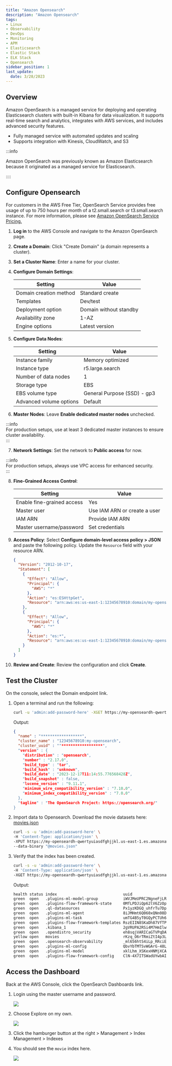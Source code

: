 ```yaml
---
title: "Amazon Opensearch"
description: "Amazon Opensearch"
tags: 
- Linux
- Observability
- DevOps
- Monitoring 
- APM
- Elasticsearch
- Elastic Stack
- ELK Stack
- Opensearch
sidebar_position: 1
last_update:
  date: 3/28/2023
---
```



## Overview

Amazon OpenSearch is a managed service for deploying and operating Elasticsearch clusters with built-in Kibana for data visualization. It supports real-time search and analytics, integrates with AWS services, and includes advanced security features.  

- Fully managed service with automated updates and scaling  
- Supports integration with Kinesis, CloudWatch, and S3  

:::info 

Amazon OpenSearch was previously known as Amazon Elasticsearch because it originated as a managed service for Elasticsearch.

::::



## Configure Opensearch 

For customers in the AWS Free Tier, OpenSearch Service provides free usage of up to 750 hours per month of a t2.small.search or t3.small.search instance. For more information, please see [Amazon OpenSearch Service Pricing.](https://aws.amazon.com/opensearch-service/pricing/)

1. **Log in** to the AWS Console and navigate to the Amazon OpenSearch page.  
2. **Create a Domain**: Click "Create Domain" (a domain represents a cluster).  
3. **Set a Cluster Name**: Enter a name for your cluster.  
4. **Configure Domain Settings**:  

    | Setting                    | Value                  |  
    |----------------------------|------------------------|  
    | Domain creation method     | Standard create        |  
    | Templates                  | Dev/test               |  
    | Deployment option          | Domain without standby |  
    | Availability zone          | 1-AZ                  |  
    | Engine options             | Latest version         |  

5. **Configure Data Nodes**:  

    | Setting                   | Value                        |  
    |---------------------------|------------------------------|  
    | Instance family           | Memory optimized            |  
    | Instance type             | r5.large.search             |  
    | Number of data nodes      | 1                            |  
    | Storage type              | EBS                          |  
    | EBS volume type           | General Purpose (SSD) - gp3 |  
    | Advanced volume options   | Default                      |  

6. **Master Nodes**: Leave **Enable dedicated master nodes** unchecked.  

:::info  
For production setups, use at least 3 dedicated master instances to ensure cluster availability.  
:::  

7. **Network Settings**: Set the network to **Public access** for now.  

:::info  
For production setups, always use VPC access for enhanced security.  
:::  

8. **Fine-Grained Access Control**:  

    | Setting                      | Value                        |  
    |------------------------------|------------------------------|  
    | Enable fine-grained access   | Yes                          |  
    | Master user                  | Use IAM ARN or create a user |  
    | IAM ARN                      | Provide IAM ARN              |  
    | Master username/password     | Set credentials              |  

9. **Access Policy**: Select **Configure domain-level access policy > JSON** and paste the following policy. Update the `Resource` field with your resource ARN.

    ```json title="Access Policy"  
    {
      "Version": "2012-10-17",
      "Statement": [
        {
          "Effect": "Allow",
          "Principal": {
            "AWS": "*"
          },
          "Action": "es:ESHttpGet",
          "Resource": "arn:aws:es:us-east-1:12345678910:domain/my-opensearch/*"
        },
        {
          "Effect": "Allow",
          "Principal": {
            "AWS": "*"
          },
          "Action": "es:*",
          "Resource": "arn:aws:es:us-east-1:12345678910:domain/my-opensearch/*"
        }
      ]
    }
    ```  

10. **Review and Create**: Review the configuration and click **Create**.  

## Test the Cluster 

On the console, select the Domain endpoint link. 

1. Open a terminal and run the following:

    ```bash
    curl -u 'admin:add-password-here' -XGET https://my-openseardh-qwertyuiasdfghjjkl.us-east-1.es.amazonaws.com 
    ```

    Output:

    ```json
    {
      "name" : "******************",   
      "cluster_name" : "12345678910:my-opensearch",
      "cluster_uuid" : ""******************",     
      "version" : {
        "distribution" : "opensearch",
        "number" : "2.17.0",
        "build_type" : "tar",
        "build_hash" : "unknown",
        "build_date" : "2023-12-17T11:14:55.776568428Z",
        "build_snapshot" : false,
        "lucene_version" : "9.11.1",
        "minimum_wire_compatibility_version" : "7.10.0",
        "minimum_index_compatibility_version" : "7.0.0"
      },
      "tagline" : "The OpenSearch Project: https://opensearch.org/"
    }
    ```

2. Import data to Opensearch. Download the movie datasets here: [movies.json](@site/assets/elastic-stack/movies.json)


    ```bash
    curl -s -u 'admin:add-password-here' \
    -H 'Content-Type: application/json' \
    -XPUT https://my-openseardh-qwertyuiasdfghjjkl.us-east-1.es.amazonaws.com/_bulk?pretty \
    --data-binary "@movies.json"
    ```

3. Verify that the index has been created.


    ```bash
    curl -s -u 'admin:add-password-here' \
    -H 'Content-Type: application/json' \
    -XGET https://my-openseardh-qwertyuiasdfghjjkl.us-east-1.es.amazonaws.com/_cat/indices?v
    ```

    Output:

    ```bash
    health status index                             uuid                   pri rep docs.count docs.deleted store.size pri.store.size
    green  open   .plugins-ml-model-group           iWVJMeUPRC2NgneFjLR8fA   1   0          1            0     13.4kb         13.4kb
    green  open   .plugins-flow-framework-state     0MfLPDJiQp62lV6ZzOpTJg   5   0          2            0     29.3kb         29.3kb
    green  open   .ql-datasources                   Px1yzKDGQ_uhfrTu7DplwQ   1   0          0            0       208b           208b
    green  open   .plugins-ml-agent                 8iJMHmt6Q060xQNn08Dl-A   1   0          1            0     16.7kb         16.7kb
    green  open   .plugins-ml-task                  umTG4B5yT0GQyPCTUh6-3Q   1   0          3            0     52.5kb         52.5kb
    green  open   .plugins-flow-framework-templates RszEIIN8SKaDh87VfTPyiw   5   0          2            0     18.8kb         18.8kb
    green  open   .kibana_1                         2gVRUPA2RSi4M7HmIlwZ5Q   1   0          1            0      5.2kb          5.2kb
    green  open   .opendistro_security              eh8sqjVARICaGTVPqDAW-A   1   0         10            2     76.7kb         76.7kb
    yellow open   movies                            rKzq_O6rTRmiZtI4p3LETw   5   1         50            0     39.1kb         39.1kb
    green  open   .opensearch-observability         _ml656htS4iLp_RRciEFpQ   1   0          0            0       208b           208b
    green  open   .plugins-ml-config                QbvYbTMTSvWGArG-48LSRQ   1   0          2            0      8.6kb          8.6kb
    green  open   .plugins-ml-model                 xklLhm_XSKexHNMjXCAo7Q   1   0          1            0    160.9kb        160.9kb
    green  open   .plugins-flow-framework-config    ClN-4X7ITSWadUYwbAIXQw   5   0          1            0      4.7kb          4.7kb 
    ```


## Access the Dashboard 

Back at the AWS Console, click the OpenSearch Dashboards link.

1. Login using the master username and password.

    ![](/img/docs/01232025-opensearch-login.png)

2. Choose Explore on my own. 

    ![](/img/docs/01232025-opensearch-login-2.png)

3. Click the hamburger button at the right > Management > Index Management > Indexes
4. You should see the `movie` index here.

    ![](/img/docs/01232025-opensearch-login-3.png)
